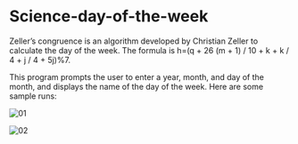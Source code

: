 # Science-day-of-the-week

Zeller’s congruence is an algorithm developed by Christian Zeller to calculate the day of the week. The formula is
 h=(q + 26 (m + 1) / 10 + k + k / 4 + j / 4 + 5j)%7.

This program prompts the user to enter a year, month, and day of the month, and  displays the name of the day of the week.
Here are some sample runs:


![01](https://user-images.githubusercontent.com/41565191/56284833-f2b54f00-612a-11e9-8fe3-1be48fce318a.PNG)

![02](https://user-images.githubusercontent.com/41565191/56284842-f8129980-612a-11e9-97a7-29df087184f4.PNG)
